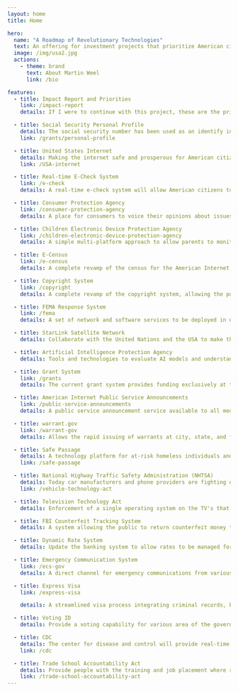 ```yaml
---
layout: home
title: Home

hero:
  name: "A Roadmap of Revolutionary Technologies"
  text: An offering for investment projects that prioritize American citizens' safety and prosperity.
  image: /img/usa2.jpg
  actions:
    - theme: brand
      text: About Martin Weel
      link: /bio

features:
  - title: Impact Report and Priorities
    link: /impact-report
    details: If I were to continue with this project, these are the priorities and impact on the government and the private market.

  - title: Social Security Personal Profile
    details: The social security number has been used as an identify in the market place for decades.  We will extend this by developing a personal server for users that uses the social security number to share and receive information in the market place.
    link: /grants/personal-profile

  - title: United States Internet
    details: Making the internet safe and prosperous for American citizens by providing a private domain system. Which includes licensing capabilities, revocation capabilities, government ID verification, content filtering and security using Artificial Intelligence.
    link: /USA-internet

  - title: Real-time E-Check System
    link: /e-check
    details: A real-time e-check system will allow American citizens to transfer money electronically in real-time with no costs to each other. A jury system that allows judgement against buyers and sellers where domains can be fined and/or revoked for fraud.

  - title: Consumer Protection Agency
    link: /consumer-protection-agency
    details: A place for consumers to voice their opinions about issues that concern them at the federal, state, and city levels with government traceability to completion in the government and market place.  A "consumer" lobby of sorts.

  - title: Children Electronic Device Protection Agency
    link: /children-electronic-device-protection-agency
    details: A simple multi-platform approach to allow parents to monitor and control their children's electronic devices across all devices with a single interface.

  - title: E-Census
    link: /e-census
    details: A complete revamp of the census for the American Internet, allowing various government agencies the ability to survey its constituents and provide resulting datasets to the public and for analysis.

  - title: Copyright System
    link: /copyright
    details: A complete revamp of the copyright system, allowing the public to submit works electronically, verify and protect copyrighted work using Artificial Intelligence.

  - title: FEMA Response System
    link: /fema
    details: A set of network and software services to be deployed in disaster areas during emergencies, connecting, tracking and executing emergency responses.

  - title: StarLink Satellite Network
    details: Collaborate with the United Nations and the USA to make the StarLink Satellite system an FCC asset and allow the public to sell Wi-Fi devices under their own businesses in a unified sales platform.  In exchange a contract will be provided to Elon Musk to provide real-time details of the earth's surface much like Google Maps displays data today.

  - title: Artificial Intelligence Protection Agency
    details: Tools and technologies to evaluate AI models and understand political intents behind foreign actor AI models.  For example, you could have an Anthropic (USA) vs. Qwen (Chinese) debate on whether Taiwan is a Chinese owned country or an independent country.  These type of policy questions/conflicts can be debated between AI models, and you can have deep insights into the AI’s training models to uncover their true intent.  This product is already completed.

  - title: Grant System
    link: /grants
    details: The current grant system provides funding exclusively at the federal level, meaning grant needs and accountability of those grants and priorities are determined solely at the federal level.  The proposed grant system would empower state and local municipalities with greater autonomy to identify their specific needs and offer a simple, streamlined way to provide funding and the accountability that follows it by its citzens in which the grants are meant to serve.

  - title: American Internet Public Service Announcements
    link: /public-service-announcements
    details: A public service announcement service available to all media platforms serve public messages from various government agencies.  For example, the federal government might use it to educate parents on device time, where a local municipality might use it to discuss bike lane edict.

  - title: warrant.gov
    link: /warrant-gov
    details: Allows the rapid issuing of warrants at city, state, and federal levels with government oversight to view users devices via the National Security Agency.

  - title: Safe Passage
    details: A technology platform for at-risk homeless individuals and/or families to find safe housing regardless of their circumstances.
    link: /safe-passage

  - title: National Highway Traffic Safety Administration (NHTSA)
    details: Today car manufacturers and phone providers are fighting over the cars infotainment systems.  The vehicle technology act would allow buyers of cars to install their own operating systems in the car so the user can have a single easy to use interface while driving. Operating systems would be transferable from car to car.
    link: /vehicle-technology-act

  - title: Television Technology Act
    details: Enforcement of a single operating system on the TV's that can be installed by the customer.  Again, Apple/Google/Amazon and TV manufacturers are fighting over control of the TV which has made it extremely difficult for the consumer to navigate and use.

  - title: FBI Counterfeit Tracking System
    details: A system allowing the public to return counterfeit money to banks for legitimate currency, tracking areas of counterfeit circulation.

  - title: Dynamic Rate System
    details: Update the banking system to allow rates to be managed for obtaining loans for new homes, businesses, and other ventures based on local market factors, instead of one single rate to manage the economy today.  A data warehouse would be provided to understand the market conditions of various markets and set rates accordingly.

  - title: Emergency Communication System
    link: /ecs-gov
    details: A direct channel for emergency communications from various levels of government to the public's operating systems via the government OS.  This would include both messages, and location aware information based on users locations from the mobile phones or address.

  - title: Express Visa
    link: /express-visa

    details: A streamlined visa process integrating criminal records, banking and taxation to make immigration easier, safe and fair for American citizens.

  - title: Voting ID
    details: Provide a voting capability for various area of the government by providing an ID during the voting process, and an open database to verify results.

  - title: CDC
    details: The center for disease and control will provide real-time test results from testing facilities, unknown diseases will have containment plans for jurisdictions. Where people will be notified via the [emergency notification system](/ecs-gov/) to stay in doors.
    link: /cdc

  - title: Trade School Accountability Act
    details: Provide people with the training and job placement where resources are needed in the private market place to reduce immigration.
    link: /trade-school-accountability-act
---
```

